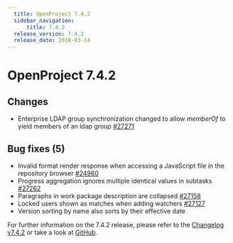 ```yaml
---
  title: OpenProject 7.4.2
  sidebar_navigation:
      title: 7.4.2
  release_version: 7.4.2
  release_date: 2018-03-14
---
```


# OpenProject 7.4.2

## Changes

  - Enterprise LDAP group synchronization changed to
    allow *memberOf*  to yield members of an ldap group
    [#](https://community.openproject.com/wp/24960 "In repository module (SVN) when clicking on a .js file representation is incorrect")[27271](https://community.openproject.com/wp/27271 "LDAP group synchronization with memberOf filter")

## Bug fixes (5)

  - Invalid format render response when accessing a JavaScript file in
    the repository browser
    [#24960](https://community.openproject.com/wp/24960 "In repository module (SVN) when clicking on a .js file representation is incorrect")
  - Progress aggregation ignores multiple identical values in subtasks
    [#27262](https://community.openproject.com/wp/27262)
  - Paragraphs in work package description are collapsed
    [#27158](https://community.openproject.com/wp/27158)
  - Locked users shown as matches when adding watchers
    [#27127](https://community.openproject.com/wp/27127)
  - Version
    sorting by name also sorts by their effective date

For further information on the 7.4.2 release, please refer to
the [Changelog v7.4.2](https://community.openproject.com/versions/857) 
or take a look at
[GitHub](https://github.com/opf/openproject/tree/v7.4.2).


